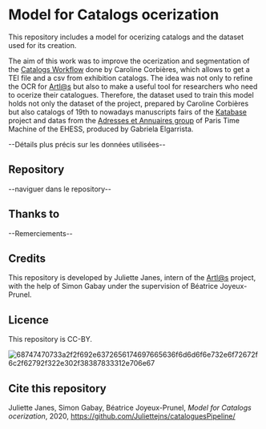 # Model for Catalogs ocerization

This repository includes a model for ocerizing catalogs and the dataset used for its creation.

The aim of this work was to improve the ocerization and segmentation of the [Catalogs Workflow](https://github.com/carolinecorbieres/ArtlasCatalogues) done by Caroline Corbières, which allows to get a TEI file and a csv from exhibition catalogs.
The idea was not only to refine the OCR for [Artl@s](https://artlas.huma-num.fr/fr/) but also to make a useful tool for researchers who need to ocerize their catalogues. Therefore, the dataset used to train this model holds not only the dataset of the project, prepared by Caroline Corbières but also catalogs of 19th to nowadays manuscripts fairs of the [Katabase](https://github.com/katabase) project and datas from the [Adresses et Annuaires group](https://paris-timemachine.huma-num.fr/groupe-adresses-et-annuaires/) of Paris Time Machine of the EHESS, produced by Gabriela Elgarrista.

--Détails plus précis sur les données utilisées--

## Repository 
--naviguer dans le repository--

## Thanks to 
--Remerciements--
## Credits
This repository is developed by Juliette Janes, intern of the [Artl@s](https://artlas.huma-num.fr/fr/) project, with the help of Simon Gabay under the supervision of Béatrice Joyeux-Prunel.

## Licence
This repository is CC-BY.

![68747470733a2f2f692e6372656174697665636f6d6d6f6e732e6f72672f6c2f62792f322e302f38387833312e706e67](https://user-images.githubusercontent.com/56683417/115525743-a78d2400-a28f-11eb-8e45-4b6e3265a527.png)

## Cite this repository
Juliette Janes, Simon Gabay, Béatrice Joyeux-Prunel, _Model for Catalogs ocerization_, 2020, https://github.com/Juliettejns/cataloguesPipeline/
